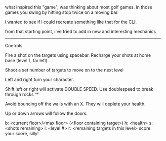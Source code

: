 what inspired this "game", was thinking about most golf games.
in those games you swing by hitting stop twice on a moving bar.

i wanted to see if i could recreate something like that for the CLI.

from that starting point, i've tried to add in new and interesting mechanics

---
Controls

Fire a shot on the targets using spacebar.
Recharge your shots at home base (level 1, far left)

Shoot a set number of targets to move on to the next level

Left and right turn your character.

Shift left or right will activate DOUBLE SPEED.
Use doublespeed to break through rocks '*'

Avoid bouncing off the walls with an X.  They will deplete your health.

Up or down arrows will follow the doors.

b: &lt;current floor&gt;/&lt;max floor&gt; (&lt;floor containing target&gt;)
h: &lt;health&gt; s: &lt;shots remaining&gt; l: &lt;level #&gt; r: &lt;remaining targets in this level&gt;
score: your score, silly!
